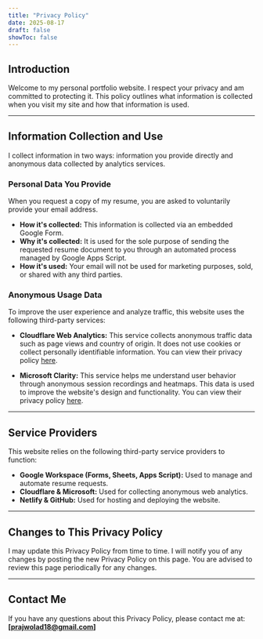 ```yaml
---
title: "Privacy Policy"
date: 2025-08-17
draft: false
showToc: false
---
```


## Introduction
Welcome to my personal portfolio website. I respect your privacy and am committed to protecting it. This policy outlines what information is collected when you visit my site and how that information is used.

---

## Information Collection and Use
I collect information in two ways: information you provide directly and anonymous data collected by analytics services.

### Personal Data You Provide
When you request a copy of my resume, you are asked to voluntarily provide your email address.

* **How it's collected:** This information is collected via an embedded Google Form.
* **Why it's collected:** It is used for the sole purpose of sending the requested resume document to you through an automated process managed by Google Apps Script.
* **How it's used:** Your email will not be used for marketing purposes, sold, or shared with any third parties.

### Anonymous Usage Data
To improve the user experience and analyze traffic, this website uses the following third-party services:

* **Cloudflare Web Analytics:** This service collects anonymous traffic data such as page views and country of origin. It does not use cookies or collect personally identifiable information. You can view their privacy policy [here](https://www.cloudflare.com/privacypolicy/).

* **Microsoft Clarity:** This service helps me understand user behavior through anonymous session recordings and heatmaps. This data is used to improve the website's design and functionality. You can view their privacy policy [here](https://privacy.microsoft.com/en-us/privacystatement).

---

## Service Providers
This website relies on the following third-party service providers to function:

* **Google Workspace (Forms, Sheets, Apps Script):** Used to manage and automate resume requests.
* **Cloudflare & Microsoft:** Used for collecting anonymous web analytics.
* **Netlify & GitHub:** Used for hosting and deploying the website.

---

## Changes to This Privacy Policy
I may update this Privacy Policy from time to time. I will notify you of any changes by posting the new Privacy Policy on this page. You are advised to review this page periodically for any changes.

---

## Contact Me
If you have any questions about this Privacy Policy, please contact me at: **[prajwolad18@gmail.com]**

